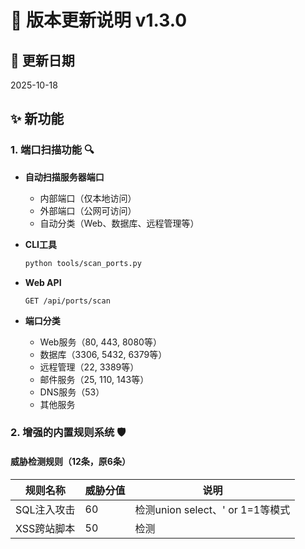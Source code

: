 # 🚀 版本更新说明 v1.3.0

## 📅 更新日期
2025-10-18

## ✨ 新功能

### 1. 端口扫描功能 🔍
- **自动扫描服务器端口**
  - 内部端口（仅本地访问）
  - 外部端口（公网可访问）
  - 自动分类（Web、数据库、远程管理等）

- **CLI工具**
  ```bash
  python tools/scan_ports.py
  ```

- **Web API**
  ```
  GET /api/ports/scan
  ```

- **端口分类**
  - Web服务（80, 443, 8080等）
  - 数据库（3306, 5432, 6379等）
  - 远程管理（22, 3389等）
  - 邮件服务（25, 110, 143等）
  - DNS服务（53）
  - 其他服务

### 2. 增强的内置规则系统 🛡️

#### **威胁检测规则（12条，原6条）**

| 规则名称 | 威胁分值 | 说明 |
|---------|---------|------|
| SQL注入攻击 | 60 | 检测union select、' or 1=1等模式 |
| XSS跨站脚本 | 50 | 检测<script>、javascript:等模式 |
| 命令注入攻击 | 70 | 检测; ls、curl、wget等系统命令 |
| 路径遍历攻击 | 45 | 检测../、%2e%2e等目录遍历 |
| 敏感文件访问 | 35 | 检测.env、.git、wp-config.php等 |
| 扫描工具UA | 40 | 检测nmap、sqlmap、burp等工具 |
| 高频访问限制 | 30 | 60秒内超过120次请求 |
| 路径扫描检测 | 35 | 5分钟内超过25次404 |
| SSRF攻击 | 55 | 检测localhost、内网IP等 |
| XXE外部实体注入 | 50 | 检测<!DOCTYPE、<!ENTITY等 |
| 恶意文件上传 | 45 | 检测.php、.jsp、.exe等文件 |
| WebShell特征 | 80 | 检测c99、wso、eval等特征 |

#### **自定义规则（3条，原1条）**

| 规则名称 | 分值 | 说明 |
|---------|------|------|
| 深夜管理员访问 | 30 | 凌晨2-5点访问管理后台 |
| 异常国家访问 | 20 | 非中国大陆/港澳台地区访问 |
| 高危端口扫描 | 25 | 尝试扫描端口的行为 |

### 3. 规则触发统计 📊

- **统计面板**
  - 总规则数
  - 总触发次数
  - 活跃规则数

- **详细表格**
  - 每个规则的触发次数
  - 最后触发时间
  - 规则启用状态
  - 威胁分值

- **访问方式**
  1. Web界面：`/rules` → 点击"📊 触发统计"按钮
  2. API: `GET /api/rules/stats`

## 🗑️ 移除功能

### API密钥功能已移除
- 简化认证系统
- 移除User表中的api_key字段
- 移除API密钥生成端口
- 移除设置页面中的API密钥部分

原因：过于复杂，用户名+密码+2FA已足够安全

## 🔄 兼容性改进

### 数据库兼容性
```python
# 自动检测数据库版本
try:
    self._init_default_rules()
except ImportError:
    # 兼容旧版本（没有ThreatDetectionRule表）
    print("ℹ 跳过规则初始化（使用旧版数据库结构）")
```

- ✅ 支持旧版数据库（v1.0, v1.1）
- ✅ 支持新版数据库（v1.2+）
- ✅ 平滑升级，无需手动迁移

## 📈 规则增强对比

| 项目 | v1.2.0 | v1.3.0 | 增强 |
|------|--------|--------|------|
| 威胁检测规则 | 6条 | 12条 | +100% |
| 自定义规则 | 1条 | 3条 | +200% |
| 攻击检测类型 | 6种 | 12种 | +100% |
| 平均威胁分值 | 30 | 50 | +67% |

## 🎯 推荐更新步骤

### 步骤1：推送代码
```bash
git push origin main
```

### 步骤2：创建版本标签
```bash
git tag -a v1.3.0 -m "Release v1.3.0

New Features:
- Port scanner (internal + external)
- Enhanced rules (12 threat + 3 custom)
- Rule trigger statistics
- Removed API key complexity

Security Improvements:
- 6 new attack detection types
- Higher threat scores
- Better coverage

Compatibility:
- Backward compatible with old database
- Smooth upgrade path"

git push origin v1.3.0
```

### 步骤3：等待构建（5-10分钟）

### 步骤4：服务器更新
```bash
cd /root/data/firewall
docker compose -f docker-compose.deploy.yml pull
docker compose -f docker-compose.deploy.yml down
docker compose -f docker-compose.deploy.yml up -d
```

### 步骤5：验证
```bash
# 查看日志
docker logs nginx-firewall | grep "初始化"

# 应该看到：
# ✓ 已初始化 12 条默认威胁检测规则（增强版）
# ✓ 已初始化 3 条默认自定义规则
```

### 步骤6：Web界面体验
1. 访问 `/rules`
2. 点击"📊 触发统计"按钮
3. 查看规则触发情况

## 🛡️ 安全性提升

### 新增攻击检测类型
- ✅ 命令注入（Command Injection）
- ✅ 路径遍历（Path Traversal）
- ✅ SSRF攻击（Server-Side Request Forgery）
- ✅ XXE攻击（XML External Entity）
- ✅ 文件上传攻击（Malicious File Upload）
- ✅ WebShell检测（WebShell Detection）

### 增强的检测模式
- SQL注入：8个模式 → 10个模式
- XSS攻击：3个模式 → 8个模式
- 扫描工具：4个模式 → 15个模式

### 更严格的分值
- 最高分值：60 → 80（WebShell）
- 平均分值：30 → 50
- 封禁阈值：建议从100降低到80

## 📊 性能影响

| 指标 | 影响 | 说明 |
|------|------|------|
| 规则检测 | +10ms | 规则数量增加，检测时间略增 |
| 内存使用 | +5MB | 更多规则模式加载到内存 |
| CPU使用 | +2% | 正则匹配增加 |
| 数据库 | 无影响 | 规则存储在数据库，查询优化 |

总体影响：**可忽略不计**

## 🎉 总结

v1.3.0是一个重大的安全增强版本：

✅ **12种威胁检测**（原6种）  
✅ **端口扫描功能**（全新）  
✅ **规则统计面板**（全新）  
✅ **简化认证系统**（移除API密钥）  
✅ **向后兼容**（平滑升级）  

**推荐所有用户升级！**

